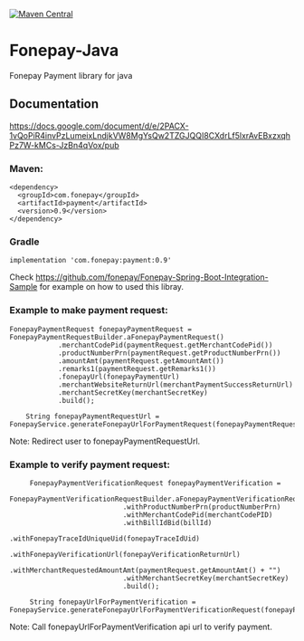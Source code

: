 [![Maven Central](https://maven-badges.herokuapp.com/maven-central/com.fonepay/payment/badge.svg)](https://maven-badges.herokuapp.com/maven-central/com.fonepay/payment)

# Fonepay-Java

Fonepay Payment library for java

## Documentation

https://docs.google.com/document/d/e/2PACX-1vQoPiR4invPzLumeixLndjkVW8MgYsQw2TZGJQQI8CXdrLf5lxrAvEBxzxqhPz7W-kMCs-JzBn4qVox/pub

### Maven:

    <dependency>
      <groupId>com.fonepay</groupId>
      <artifactId>payment</artifactId>
      <version>0.9</version>
    </dependency>

### Gradle

    implementation 'com.fonepay:payment:0.9'

Check https://github.com/fonepay/Fonepay-Spring-Boot-Integration-Sample for example on how to used this libray.

### Example to make payment request:

    FonepayPaymentRequest fonepayPaymentRequest = FonepayPaymentRequestBuilder.aFonepayPaymentRequest()
                .merchantCodePid(paymentRequest.getMerchantCodePid())
                .productNumberPrn(paymentRequest.getProductNumberPrn())
                .amountAmt(paymentRequest.getAmountAmt())
                .remarks1(paymentRequest.getRemarks1())
                .fonepayUrl(fonepayPaymentUrl)
                .merchantWebsiteReturnUrl(merchantPaymentSuccessReturnUrl)
                .merchantSecretKey(merchantSecretKey)
                .build();

        String fonepayPaymentRequestUrl = FonepayService.generateFonepayUrlForPaymentRequest(fonepayPaymentRequest);
         
         
Note: Redirect user to fonepayPaymentRequestUrl.

### Example to verify payment request:
         
         FonepayPaymentVerificationRequest fonepayPaymentVerification =
                        FonepayPaymentVerificationRequestBuilder.aFonepayPaymentVerificationRequest()
                                .withProductNumberPrn(productNumberPrn)
                                .withMerchantCodePid(merchantCodePID)
                                .withBillIdBid(billId)
                                .withFonepayTraceIdUniqueUid(fonepayTraceIdUid)
                                .withFonepayVerificationUrl(fonepayVerificationReturnUrl)
                                .withMerchantRequestedAmountAmt(paymentRequest.getAmountAmt() + "")
                                .withMerchantSecretKey(merchantSecretKey)
                                .build();
        
         String fonepayUrlForPaymentVerification = FonepayService.generateFonepayUrlForPaymentVerificationRequest(fonepayPaymentVerification);

Note: Call fonepayUrlForPaymentVerification api url to verify payment.